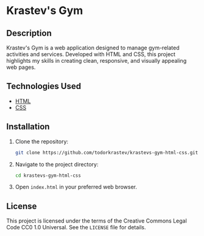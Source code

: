 # Krastev's Gym

## Description

Krastev's Gym is a web application designed to manage gym-related activities and services. Developed with HTML and CSS, this project highlights my skills in creating clean, responsive, and visually appealing web pages.

## Technologies Used

* [HTML](https://developer.mozilla.org/en-US/docs/Web/HTML)
* [CSS](https://developer.mozilla.org/en-US/docs/Web/CSS)

## Installation

1. Clone the repository:
    ```bash
    git clone https://github.com/todorkrastev/krastevs-gym-html-css.git
    ```
2. Navigate to the project directory:
    ```bash
    cd krastevs-gym-html-css
    ```
3. Open `index.html` in your preferred web browser.

## License

This project is licensed under the terms of the Creative Commons Legal Code CC0 1.0 Universal. See the `LICENSE` file for details.
